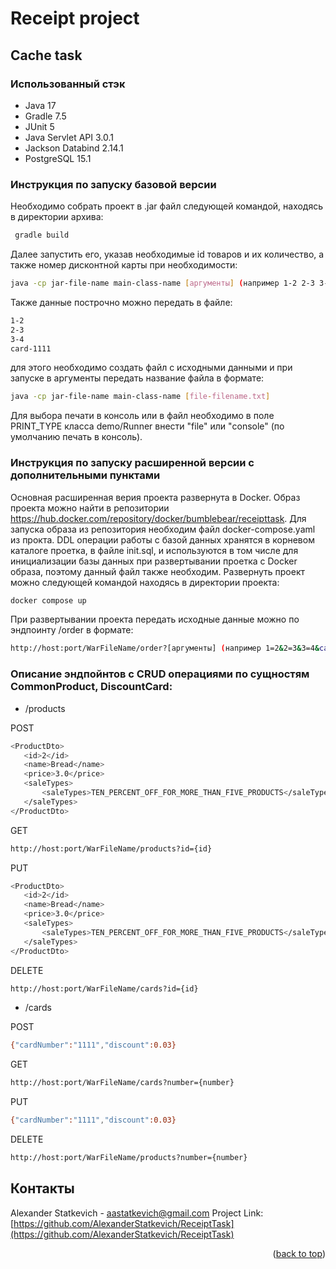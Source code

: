# Receipt project

## Cache task

### Использованный стэк

* Java 17
* Gradle 7.5
* JUnit 5
* Java Servlet API 3.0.1
* Jackson Databind 2.14.1
* PostgreSQL 15.1

### Инструкция по запуску базовой версии

Необходимо собрать проект в .jar файл следующей командой, находясь в директории архива:

 ```sh
  gradle build
  ```

Далее запустить его, указав необходимые id товаров и их количество, а также номер дисконтной карты при необходимости:

  ```sh
java -cp jar-file-name main-class-name [аргументы] (например 1-2 2-3 3-4 card-1111) 
  ```

Также данные построчно можно передать в файле:

 ```sh
1-2
2-3
3-4
card-1111
  ```

для этого необходимо создать файл с исходными данными и при запуске в аргументы передать название файла в формате:

 ```sh
java -cp jar-file-name main-class-name [file-filename.txt]
  ```

Для выбора печати в консоль или в файл необходимо в поле PRINT_TYPE класса demo/Runner внести "file" или "console" (по
умолчанию печать в консоль).

### Инструкция по запуску расширенной версии с дополнительными пунктами

Основная расширенная верия проекта развернута в Docker. Образ проекта можно найти в
репозитории https://hub.docker.com/repository/docker/bumblebear/receipttask.
Для запуска образа из репозитория необходим файл docker-compose.yaml из прокта. DDL операции работы с базой данных
хранятся в корневом каталоге проетка, в файле init.sql, и используются в том числе для инициализации базы данных при
развертывании проетка с Docker образа, поэтому данный файл также необходим. Развернуть проект можно следующей командой
находясь в директории проекта:

 ```sh
docker compose up
  ```

При развертывании проекта передать исходные данные можно по эндпоинту /order в формате:

 ```sh
 http://host:port/WarFileName/order?[аргументы] (например 1=2&2=3&3=4&card=1234).
  ```

### Описание эндпойнтов с CRUD операциями по сущностям CommonProduct, DiscountCard:

* /products

POST

 ```sh
<ProductDto>
	<id>2</id>
	<name>Bread</name>
	<price>3.0</price>
	<saleTypes>
		<saleTypes>TEN_PERCENT_OFF_FOR_MORE_THAN_FIVE_PRODUCTS</saleTypes>
	</saleTypes>
</ProductDto>
  ```

GET

 ```sh
 http://host:port/WarFileName/products?id={id}
  ```

PUT

 ```sh
<ProductDto>
	<id>2</id>
	<name>Bread</name>
	<price>3.0</price>
	<saleTypes>
		<saleTypes>TEN_PERCENT_OFF_FOR_MORE_THAN_FIVE_PRODUCTS</saleTypes>
	</saleTypes>
</ProductDto>
  ```

DELETE

 ```sh
 http://host:port/WarFileName/cards?id={id}
  ```

* /cards

POST

 ```sh
{"cardNumber":"1111","discount":0.03}
  ```

GET

 ```sh
 http://host:port/WarFileName/cards?number={number}
  ```

PUT

 ```sh
{"cardNumber":"1111","discount":0.03}
  ```

DELETE

 ```sh
 http://host:port/WarFileName/products?number={number}
  ```

## Контакты

Alexander Statkevich - aastatkevich@gmail.com
Project Link: [https://github.com/AlexanderStatkevich/ReceiptTask](https://github.com/AlexanderStatkevich/ReceiptTask)

<p align="right">(<a href="#readme-top">back to top</a>)</p>

